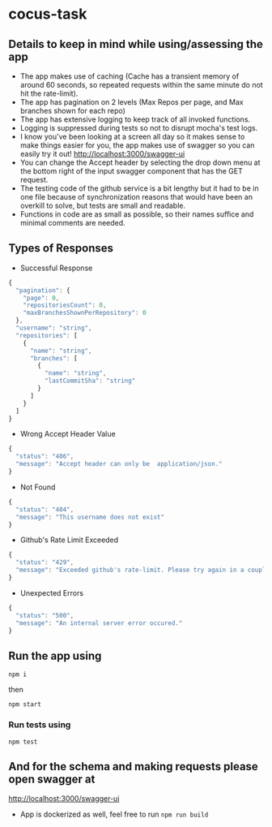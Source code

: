 # cocus-task

## Details to keep in mind while using/assessing the app

- The app makes use of caching (Cache has a transient memory of around 60 seconds, so repeated requests within the same minute do not hit the rate-limit).
- The app has pagination on 2 levels (Max Repos per page, and Max branches shown for each repo)
- The app has extensive logging to keep track of all invoked functions.
- Logging is suppressed during tests so not to disrupt mocha's test logs.
- I know you've been looking at a screen all day so it makes sense to make things easier for you, the app makes use of swagger so you can easily try it out!
  [http://localhost:3000/swagger-ui](http://localhost:3000/swagger-ui)
- You can change the Accept header by selecting the drop down menu at the bottom right of the input swagger component that has the GET request.
- The testing code of the github service is a bit lengthy but it had to be in one file because of synchronization reasons that would have been an overkill to solve, but tests are small and readable.
- Functions in code are as small as possible, so their names suffice and minimal comments are needed.

## Types of Responses

- Successful Response

```javascript
{
  "pagination": {
    "page": 0,
    "repositoriesCount": 0,
    "maxBranchesShownPerRepository": 0
  },
  "username": "string",
  "repositories": [
    {
      "name": "string",
      "branches": [
        {
          "name": "string",
          "lastCommitSha": "string"
        }
      ]
    }
  ]
}
```

- Wrong Accept Header Value
```javascript
{ 
  "status": "406", 
  "message": "Accept header can only be  application/json." 
}
```

- Not Found
```javascript
{ 
  "status": "404", 
  "message": "This username does not exist" 
}
```

- Github's Rate Limit Exceeded
```javascript
{ 
  "status": "429", 
  "message": "Exceeded github's rate-limit. Please try again in a couple of minutes, the API needs to heal." 
}
```

- Unexpected Errors
```javascript
{ 
  "status": "500", 
  "message": "An internal server error occured." 
}
```

## Run the app using

`npm i`

then

`npm start`

### Run tests using

`npm test`

## And for the schema and making requests please open swagger at

[http://localhost:3000/swagger-ui](http://localhost:3000/swagger-ui)

- App is dockerized as well, feel free to run
  `npm run build`
